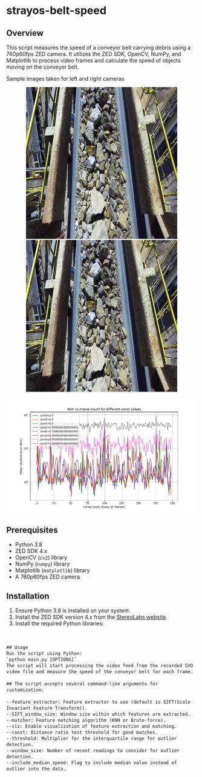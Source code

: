 # strayos-belt-speed



## Overview
This script measures the speed of a conveyor belt carrying debris using a 760p60fps ZED camera. It utilizes the ZED SDK, OpenCV, NumPy, and Matplotlib to process video frames and calculate the speed of objects moving on the conveyor belt.

Sample images taken for left and right cameras

<p align="center">
  <img src="assets/image_0.png"  width="400" height="400" />
  <img src="assets/image_1.png"  width="400" height="400" />
</p>


![MAE vs Frame count ](assets/mae_vs_frame_count.png)

## Prerequisites
- Python 3.8
- ZED SDK 4.x
- OpenCV (`cv2`) library
- NumPy (`numpy`) library
- Matplotlib (`matplotlib`) library
- A 760p60fps ZED camera

## Installation
1. Ensure Python 3.8 is installed on your system.
2. Install the ZED SDK version 4.x from the [StereoLabs website](https://www.stereolabs.com/developers/).
3. Install the required Python libraries:
```pip install opencv-python numpy matplotlib


## Usage
Run the script using Python:
`python main.py [OPTIONS]`
The script will start processing the video feed from the recorded SVO video file and measure the speed of the conveyor belt for each frame.

## The script accepts several command-line arguments for customization:

--feature_extractor: Feature extractor to use (default is SIFT(Scale Invariant Feature Transform)).
--SIFT_window_size: Window size within which features are extracted.
--matcher: Feature matching algorithm (KNN or Brute-force).
--viz: Enable visualization of feature extraction and matching.
--const: Distance ratio test threshold for good matches.
--threshold: Multiplier for the interquartile range for outlier detection.
--window_size: Number of recent readings to consider for outlier detection.
--include_median_speed: Flag to include median value instead of outlier into the data.
